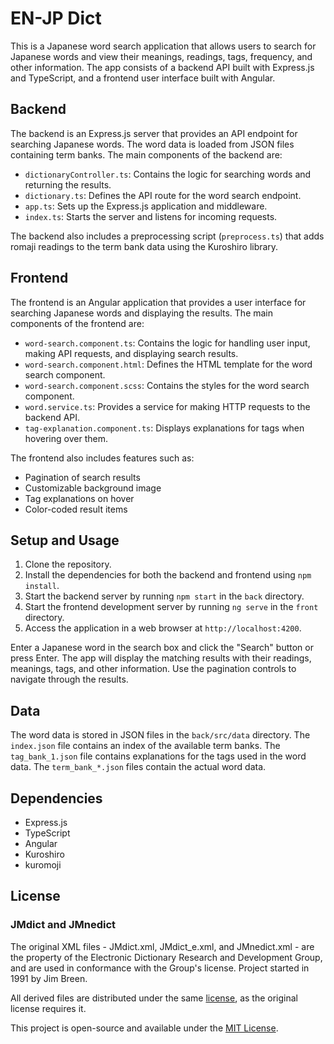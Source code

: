 # EN-JP Dict

This is a Japanese word search application that allows users to search for Japanese words and view their meanings, readings, tags, frequency, and other information. The app consists of a backend API built with Express.js and TypeScript, and a frontend user interface built with Angular.

## Backend

The backend is an Express.js server that provides an API endpoint for searching Japanese words. The word data is loaded from JSON files containing term banks. The main components of the backend are:

- `dictionaryController.ts`: Contains the logic for searching words and returning the results.
- `dictionary.ts`: Defines the API route for the word search endpoint.
- `app.ts`: Sets up the Express.js application and middleware.
- `index.ts`: Starts the server and listens for incoming requests.

The backend also includes a preprocessing script (`preprocess.ts`) that adds romaji readings to the term bank data using the Kuroshiro library.

## Frontend

The frontend is an Angular application that provides a user interface for searching Japanese words and displaying the results. The main components of the frontend are:

- `word-search.component.ts`: Contains the logic for handling user input, making API requests, and displaying search results.
- `word-search.component.html`: Defines the HTML template for the word search component.
- `word-search.component.scss`: Contains the styles for the word search component.
- `word.service.ts`: Provides a service for making HTTP requests to the backend API.
- `tag-explanation.component.ts`: Displays explanations for tags when hovering over them.

The frontend also includes features such as:
- Pagination of search results
- Customizable background image
- Tag explanations on hover
- Color-coded result items

## Setup and Usage

1. Clone the repository.
2. Install the dependencies for both the backend and frontend using `npm install`.
3. Start the backend server by running `npm start` in the `back` directory.
4. Start the frontend development server by running `ng serve` in the `front` directory.
5. Access the application in a web browser at `http://localhost:4200`.

Enter a Japanese word in the search box and click the "Search" button or press Enter. The app will display the matching results with their readings, meanings, tags, and other information. Use the pagination controls to navigate through the results.

## Data

The word data is stored in JSON files in the `back/src/data` directory. The `index.json` file contains an index of the available term banks. The `tag_bank_1.json` file contains explanations for the tags used in the word data. The `term_bank_*.json` files contain the actual word data.

## Dependencies

- Express.js
- TypeScript
- Angular
- Kuroshiro
- kuromoji

## License

### JMdict and JMnedict

The original XML files - JMdict.xml, JMdict_e.xml, and JMnedict.xml - are the property of the Electronic Dictionary Research and Development Group, and are used in conformance with the Group's license. Project started in 1991 by Jim Breen.

All derived files are distributed under the same [license](https://www.edrdg.org/edrdg/licence.html), as the original license requires it.

This project is open-source and available under the [MIT License](LICENSE).
